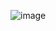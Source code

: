 ![image](https://github.com/Rahul-chaurasiya/Leetcode-Practice-Problem/assets/77222540/f0507efd-f7d3-49ec-aee8-982406a39780)
